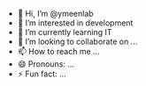- 👋 Hi, I’m @ymeenlab
- 👀 I’m interested in development 
- 🌱 I’m currently learning IT
- 💞️ I’m looking to collaborate on ...
- 📫 How to reach me ...
- 😄 Pronouns: ...
- ⚡ Fun fact: ...

<!---
ymeenlab/ymeenlab is a ✨ special ✨ repository because its `README.md` (this file) appears on your GitHub profile.
You can click the Preview link to take a look at your changes.
--->
